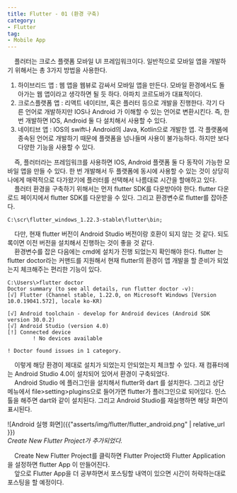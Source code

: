 ```yaml
---
title: Flutter - 01 (환경 구축)
category:
- Flutter
tag:
- Mobile App
---
```


&nbsp;&nbsp;&nbsp;&nbsp;플러터는 크로스 플랫폼 모바일 UI 프레임워크이다. 일반적으로 모바일 앱을 개발하기 위해서는 총 3가지 방법을 사용한다.

1. 하이브리드 앱 : 웹 앱을 웹뷰로 감싸서 모바일 앱을 만든다. 모바일 환경에서도 돌아가는 웹 앱이라고 생각하면 될 듯 하다. 아파치 코르도바가 대표적이다.
2. 크로스플랫폼 앱 : 리액트 네이티브, 혹은 플러터 등으로 개발을 진행한다. 각기 다른 언어로 개발하지만 IOS나 Android 가 이해할 수 있는 언어로 변환시킨다. 즉, 한 번 개발하면 IOS, Android 둘 다 설치해서 사용할 수 있다.
3. 네이티브 앱 : IOS의 swift나 Android의 Java, Kotlin으로 개발한 앱. 각 플랫폼에 종속된 언어로 개발하기 때문에 플랫폼을 넘나들며 사용이 불가능하다. 하지만 보다 다양한 기능을 사용할 수 있다.

&nbsp;&nbsp;&nbsp;&nbsp;즉, 플러터라는 프레임워크를 사용하면 IOS, Android 플랫폼 둘 다 동작이 가능한 모바일 앱을 만들 수 있다. 한 번 개발해서 두 플랫폼에 동시에 사용할 수 있는 것이 상당히 나에게 매력적으로 다가왔기에 플러터를 선택해서 나름대로 시간을 할애하고 있다.  
&nbsp;&nbsp;&nbsp;&nbsp;플러터 환경을 구축하기 위해서는 먼저 flutter SDK를 다운받아야 한다. flutter 다운로드 페이지에서 flutter SDK를 다운받을 수 있다.  그리고 환경변수로 flutter를 잡아준다.  

	C:\scr\flutter_windows_1.22.3-stable\flutter\bin;
	
&nbsp;&nbsp;&nbsp;&nbsp;다만, 현재 flutter 버전이 Android Studio 버전이랑 호환이 되지 않는 것 같다. 되도록이면 이전 버전을 설치해서 진행하는 것이 좋을 것 같다.  
&nbsp;&nbsp;&nbsp;&nbsp;환경변수를 잡은 다음에는 cmd에 설치가 진행 되었는지 확인해야 한다. flutter 는 flutter doctor라는 커맨드를 지원해서 현재 flutter의 환경이 앱 개발을 할 준비가 되었는지 체크해주는 편리한 기능이 있다.

	C:\Users\>flutter doctor
	Doctor summary (to see all details, run flutter doctor -v):
	[√] Flutter (Channel stable, 1.22.0, on Microsoft Windows [Version 10.0.19041.572], locale ko-KR)

	[√] Android toolchain - develop for Android devices (Android SDK version 30.0.2)
	[√] Android Studio (version 4.0)
	[!] Connected device
			! No devices available

	! Doctor found issues in 1 category.
	
&nbsp;&nbsp;&nbsp;&nbsp;이렇게 해당 환경이 제대로 설치가 되었는지 안되었는지 체크할 수 있다. 재 컴퓨터에는 Android Studio 4.0이 설치되어 있어서 환경이 구축되었다.  
&nbsp;&nbsp;&nbsp;&nbsp;Android Studio 에 플러그인을 설치해서 flutter와 dart 를 설치한다. 그리고 상단 메뉴에서 file>setting>plugins으로 들어가면 flutter가 플러그인으로 되어있다. 인스톨을 해주면 dart와 같이 설치된다. 그리고 Android Studio를 재실행하면 해당 화면이 표시된다. 

![Android 실행 화면]({{"asserts/img/flutter/flutter_android.png" | relative_url }})  
*Create New Flutter Project가 추가되었다.*

&nbsp;&nbsp;&nbsp;&nbsp;Create New Flutter Project를 클릭하면 Flutter Project와 Flutter Application을 설정하면 flutter App 이 만들어진다.  
&nbsp;&nbsp;&nbsp;&nbsp;앞으로 Flutter App을 더 공부하면서 포스팅할 내역이 있으면 시간이 허락하는대로 포스팅을 할 예정이다.
